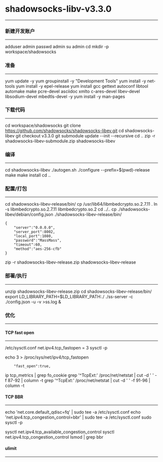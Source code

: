 # shadowsocks-libv-v3.3.0
---

### 新建开发账户
---
adduser admin
passwd admin
su admin
cd
mkdir -p workspace/shadowsocks

### 准备
---
yum update -y
yum groupinstall -y "Development Tools"
yum install -y net-tools
yum install -y epel-release
yum install gcc gettext autoconf libtool automake make pcre-devel asciidoc xmlto c-ares-devel libev-devel libsodium-devel mbedtls-devel -y
yum install -y man-pages


### 下载代码
---
cd workspace/shadowsocks
git clone https://github.com/shadowsocks/shadowsocks-libev.git
cd shadowsocks-libev
git checkout v3.3.0
git submodule update --init --recursive
cd ..
zip -r shadowsocks-libev-submodule.zip shadowsocks-libev

### 编译
---
cd shadowsocks-libev
./autogen.sh
./configure --prefix=$(pwd)-release
make
make install
cd ..

### 配置/打包
---
cd shadowsocks-libev-release/bin/
cp /usr/lib64/libmbedcrypto.so.2.7.11 .
ln -s libmbedcrypto.so.2.7.11 libmbedcrypto.so.2
cd ../..
cp ./shadowsocks-libev/debian/config.json ./shadowsocks-libev-release/bin/
```
{
    "server":"0.0.0.0",
    "server_port":8002,
    "local_port":1080,
    "password":"MassMass",
    "timeout":60,
    "method":"aes-256-cfb"
}

```
zip -r shadowsocks-libev-release.zip shadowsocks-libev-release

### 部署/执行
---
unzip shadowsocks-libev-release.zip
cd shadowsocks-libev-release/bin/
export LD_LIBRARY_PATH=$LD_LIBRARY_PATH:./
./ss-server -c ./config.json -u -v >ss.log &

### 优化
---

#### TCP fast open
---
/etc/sysctl.conf
net.ipv4.tcp_fastopen = 3
sysctl -p

echo 3 > /proc/sys/net/ipv4/tcp_fastopen

```
    "fast_open":true,
```

ip tcp_metrics | grep fo_cookie
grep '^TcpExt:' /proc/net/netstat | cut -d ' ' -f 87-92  | column -t
grep '^TcpExt:' /proc/net/netstat | cut -d ' ' -f 91-96  | column -t

#### TCP BBR
---
echo 'net.core.default_qdisc=fq' | sudo tee -a /etc/sysctl.conf
echo 'net.ipv4.tcp_congestion_control=bbr' | sudo tee -a /etc/sysctl.conf
sudo sysctl -p

sysctl net.ipv4.tcp_available_congestion_control
sysctl net.ipv4.tcp_congestion_control
lsmod | grep bbr

#### ulimit
---
